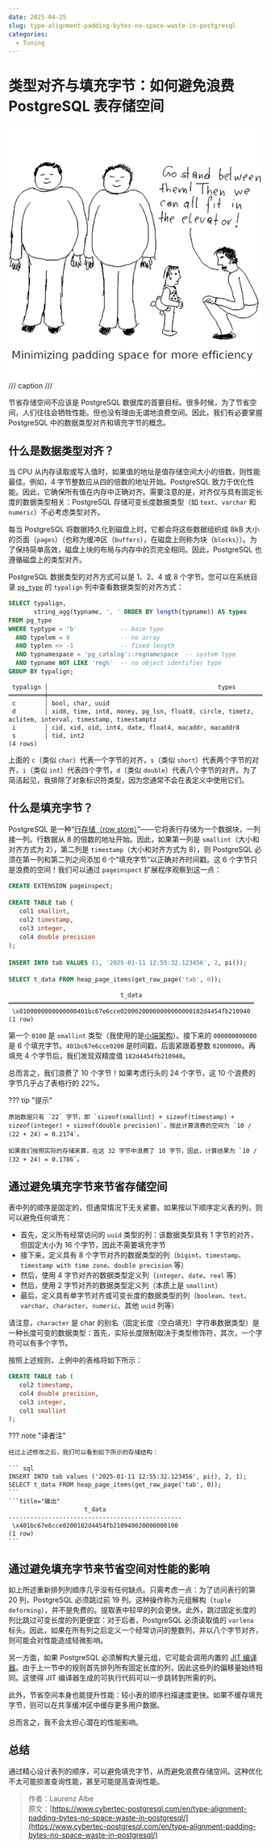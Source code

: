 ```yaml
---
date: 2025-04-25
slug: type-alignment-padding-bytes-no-space-waste-in-postgresql
categories:
  - Tuning
---
```


# 类型对齐与填充字节：如何避免浪费 PostgreSQL 表存储空间

<!--
<div style="text-align: center;">
  <img src="imgs/type-alignment-padding-bytes-no-space-waste-in-postgresql/pg-type-alignment-padding-bytes.png">
</div>
-->

![](imgs/type-alignment-padding-bytes-no-space-waste-in-postgresql/pg-type-alignment-padding-bytes.png)
/// caption
///

节省存储空间不应该是 PostgreSQL 数据库的首要目标。很多时候，为了节省空间，人们往往会牺牲性能。但也没有理由无谓地浪费空间。因此，我们有必要掌握 PostgreSQL 中的数据类型对齐和填充字节的概念。

<!-- more -->

## 什么是数据类型对齐？

当 CPU 从内存读取或写入值时，如果值的地址是值存储空间大小的倍数，则性能最佳。例如，4 字节整数应从四的倍数的地址开始。PostgreSQL 致力于优化性能。因此，它确保所有值在内存中正确对齐。需要注意的是，对齐仅与具有固定长度的数据类型相关：PostgreSQL 存储可变长度数据类型（如 `text`、`varchar` 和 `numeric`）不必考虑类型对齐。

每当 PostgreSQL 将数据持久化到磁盘上时，它都会将这些数据组织成 8kB 大小的页面（`pages`）（也称为缓冲区（`buffers`），在磁盘上则称为块（`blocks`））。为了保持简单高效，磁盘上块的布局与内存中的页完全相同。因此，PostgreSQL 也遵循磁盘上的类型对齐。

PostgreSQL 数据类型的对齐方式可以是 1、2、4 或 8 个字节。您可以在系统目录 [`pg_type`](https://www.postgresql.org/docs/current/catalog-pg-type.html) 的 `typalign` 列中查看数据类型的对齐方式：

``` sql
SELECT typalign,
       string_agg(typname, ', ' ORDER BY length(typname)) AS types
FROM pg_type
WHERE typtype = 'b'            -- base type
  AND typelem = 0              -- no array
  AND typlen <> -1             -- fixed length
  AND typnamespace = 'pg_catalog'::regnamespace  -- system type
  AND typname NOT LIKE 'reg%'  -- no object identifier type
GROUP BY typalign;
```

``` title="输出"
 typalign │                                               types
══════════╪════════════════════════════════════════════════════════════════════════════════════════════════════
 c        │ bool, char, uuid
 d        │ xid8, time, int8, money, pg_lsn, float8, circle, timetz, aclitem, interval, timestamp, timestamptz
 i        │ cid, xid, oid, int4, date, float4, macaddr, macaddr8
 s        │ tid, int2
(4 rows)
```

上面的 `c`（类似 `char`）代表一个字节的对齐，`s`（类似 `short`）代表两个字节的对齐，`i`（类似 `int`）代表四个字节，`d`（类似 `double`）代表八个字节的对齐。为了简洁起见，我排除了对象标识符类型，因为您通常不会在表定义中使用它们。

## 什么是填充字节？

PostgreSQL 是一种“[行存储（row store）](https://www.cybertec-postgresql.com/en/citus-row-store-vs-column-store-in-postgresql/)”——它将表行存储为一个数据块，一列接一列。行数据从 8 的倍数的地址开始。因此，如果第一列是 `smallint`（大小和对齐方式为 2），第二列是 `timestamp`（大小和对齐方式为 8），则 PostgreSQL 必须在第一列和第二列之间添加 6 个“填充字节”以正确对齐时间戳。这 6 个字节只是浪费的空间！我们可以通过 `pageinspect` 扩展程序观察到这一点：

``` sql
CREATE EXTENSION pageinspect;
 
CREATE TABLE tab (
   col1 smallint,
   col2 timestamp,
   col3 integer,
   col4 double precision
);
 
INSERT INTO tab VALUES (1, '2025-01-11 12:55:32.123456', 2, pi());
 
SELECT t_data FROM heap_page_items(get_raw_page('tab', 0));
```

``` title="输出"
                               t_data                               
════════════════════════════════════════════════════════════════════
 \x0100000000000000401bc67e6cce02000200000000000000182d4454fb210940
(1 row)
```

第一个 `0100` 是 `smallint` 类型（我使用的是[小端架构](https://en.wikipedia.org/wiki/Endianness)）。接下来的 `000000000000` 是 6 个填充字节。`401bc67e6cce0200` 是时间戳，后面紧跟着整数 `02000000`。再填充 4 个字节后，我们发现双精度值 `182d4454fb210940`。

总而言之，我们浪费了 10 个字节！如果考虑行头的 24 个字节，这 10 个浪费的字节几乎占了表格行的 22%。

??? tip "提示"

    原始数据只有 `22` 字节，即 `sizeof(smallint) + sizeof(timestamp) + sizeof(integer) + sizeof(double precision)`，按此计算浪费的空间为 `10 / (22 + 24) = 0.2174`。

    如果我们按照实际的存储来算，在这 32 字节中浪费了 10 字节，因此，计算结果为 `10 / (32 + 24) = 0.1786`。

## 通过避免填充字节来节省存储空间

表中列的顺序是固定的，但通常情况下无关紧要。如果按以下顺序定义表的列，则可以避免任何填充：

- 首先，定义所有经常访问的 `uuid` 类型的列：该数据类型具有 1 字节的对齐，但固定大小为 16 个字节，因此不需要填充字节
- 接下来，定义具有 8 个字节对齐的数据类型的列（`bigint`、`timestamp`、`timestamp with time zone`、`double precision` 等）
- 然后，使用 4 字节对齐的数据类型定义列（`integer`、`date`、`real` 等）
- 然后，使用 2 字节对齐的数据类型定义列（本质上是 `smallint`）
- 最后，定义具有单字节对齐或可变长度的数据类型的列（`boolean`、`text`、`varchar`、`character`、`numeric`、其他 `uuid` 列等）

请注意，`character` 是 char 的别名（固定长度（空白填充）字符串数据类型）是一种长度可变的数据类型：首先，实际长度限制取决于类型修饰符，其次，一个字符可以有多个字节。

按照上述规则，上例中的表格将如下所示：

``` sql
CREATE TABLE tab (
   col2 timestamp,
   col4 double precision,
   col3 integer,
   col1 smallint
);
```

??? note "译者注"

    经过上述修改之后，我们可以看到如下所示的存储结构：

    ``` sql
    INSERT INTO tab values ('2025-01-11 12:55:32.123456', pi(), 2, 1);
    SELECT t_data FROM heap_page_items(get_raw_page('tab', 0));
    ```
    ```title="输出"
                         t_data
    ------------------------------------------------
     \x401bc67e6cce0200182d4454fb210940020000000100
    (1 row)
    ```

## 通过避免填充字节来节省空间对性能的影响

如上所述重新排列列顺序几乎没有任何缺点。只需考虑一点：为了访问表行的第 20 列，PostgreSQL 必须跳过前 19 列。这种操作称为元组解构（`tuple deforming`），并不是免费的。提取表中较早的列会更快。此外，跳过固定长度的列比跳过可变长度的列更便宜：对于后者，PostgreSQL 必须读取值的 `varlena` 标头。因此，如果在所有列之后定义一个经常访问的整数列，并以八个字节对齐，则可能会对性能造成轻微影响。

另一方面，如果 PostgreSQL 必须解构大量元组，它可能会调用内置的 [JIT 编译器](https://www.postgresql.org/docs/current/jit.html)。由于上一节中的规则首先排列所有固定长度的列，因此这些列的偏移量始终相同。这使得 JIT 编译器生成的可执行代码可以一步跳转到所需的列。

此外，节省空间本身也能提升性能：较小表的顺序扫描速度更快。如果不缓存填充字节，则可以在共享缓冲区中缓存更多用户数据。

总而言之，我不会太担心潜在的性能影响。

## 总结

通过精心设计表列的顺序，可以避免填充字节，从而避免浪费存储空间。这种优化不太可能损害查询性能，甚至可能提高查询性能。

> 作者：Laurenz Albe<br>
> 原文：[https://www.cybertec-postgresql.com/en/type-alignment-padding-bytes-no-space-waste-in-postgresql/](https://www.cybertec-postgresql.com/en/type-alignment-padding-bytes-no-space-waste-in-postgresql/)
